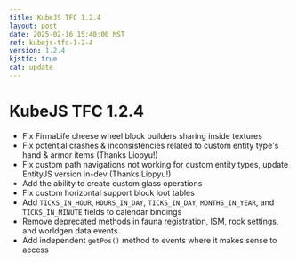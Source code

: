 ```yaml
---
title: KubeJS TFC 1.2.4
layout: post
date: 2025-02-16 15:40:00 MST
ref: kubejs-tfc-1-2-4
version: 1.2.4
kjstfc: true
cat: update
---
```


# KubeJS TFC 1.2.4

- Fix FirmaLife cheese wheel block builders sharing inside textures
- Fix potential crashes & inconsistencies related to custom entity type's hand & armor items (Thanks Liopyu!)
- Fix custom path navigations not working for custom entity types, update EntityJS version in-dev (Thanks Liopyu!)
- Add the ability to create custom glass operations
- Fix custom horizontal support block loot tables
- Add `TICKS_IN_HOUR`, `HOURS_IN_DAY`, `TICKS_IN_DAY`, `MONTHS_IN_YEAR`, and `TICKS_IN_MINUTE` fields to calendar bindings
- Remove deprecated methods in fauna registration, ISM, rock settings, and worldgen data events
- Add independent `getPos()` method to events where it makes sense to access

